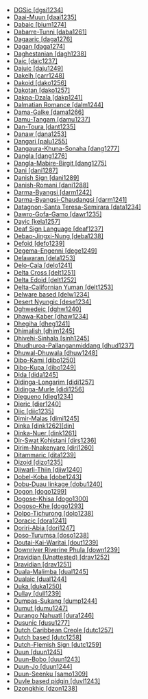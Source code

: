 - [DGSic [dgsi1234]](tree/sign1238/deaf1237/dgsi1234/dgsi1234.ini)
- [Daai-Muun [daai1235]](tree/sino1245/kuki1245/kuki1246/peri1260/sout3160/choi1241/daai1235/daai1235.ini)
- [Dabaic [bium1274]](tree/afro1255/chad1250/bium1280/sout3145/bium1274/bium1274.ini)
- [Dabarre-Tunni [daba1261]](tree/afro1255/cush1243/east2699/lowl1267/sout3055/main1283/omot1245/east2653/daba1261/daba1261.ini)
- [Dagaaric [daga1276]](tree/atla1278/volt1241/nort3149/gura1261/cent2243/nort2777/bwam1248/otiv1239/nucl1743/gurm1247/west2461/nucl1748/nort3234/safa1246/daga1276/daga1276.ini)
- [Dagan [daga1274]](tree/daga1274/daga1274.ini)
- [Daghestanian [dagh1238]](tree/nakh1245/dagh1238/dagh1238.ini)
- [Daic [daic1237]](tree/taik1256/kamt1241/beta1258/daic1237/daic1237.ini)
- [Dajuic [daju1249]](tree/daju1249/daju1249.ini)
- [Dakelh [carr1248]](tree/atha1245/atha1246/atha1247/nort2940/carr1248/carr1248.ini)
- [Dakoid [dako1256]](tree/atla1278/volt1241/benu1247/bant1294/nort3168/dako1256/dako1256.ini)
- [Dakotan [dako1257]](tree/siou1252/core1249/miss1254/dako1257/dako1257.ini)
- [Dakpa-Dzala [dakp1241]](tree/sino1245/bodi1256/bodi1257/tsha1246/east1469/main1269/dakp1241/dakp1241.ini)
- [Dalmatian Romance [dalm1244]](tree/indo1319/ital1284/lati1262/lati1263/impe1234/roma1334/ital1285/ital1286/dalm1244/dalm1244.ini)
- [Dama-Galke [dama1266]](tree/atla1278/volt1241/nort3149/came1255/mbum1257/nort2773/dama1266/dama1266.ini)
- [Damu-Tangam [damu1237]](tree/sino1245/macr1268/tani1259/prew1234/damu1237/damu1237.ini)
- [Dan-Toura [dant1235]](tree/mand1469/east2697/sout3140/guro1245/guro1246/dant1235/dant1235.ini)
- [Danaw [dana1253]](tree/aust1307/nucl1752/mala1545/grea1284/dana1253/dana1253.ini)
- [Dangari [palu1255]](tree/indo1319/indo1320/indo1321/indo1324/shin1270/west2860/palu1255/palu1255.ini)
- [Dangaura-Khuna-Sonaha [dang1277]](tree/indo1319/indo1320/indo1321/biha1245/thar1284/east2316/dang1277/dang1277.ini)
- [Dangla [dang1276]](tree/afro1255/chad1250/east2632/east2633/east2709/dang1275/dang1276/dang1276.ini)
- [Dangla-Mabire-Birgit [dang1275]](tree/afro1255/chad1250/east2632/east2633/east2709/dang1275/dang1275.ini)
- [Dani [dani1287]](tree/nucl1709/dani1287/dani1287.ini)
- [Danish Sign [dani1289]](tree/sign1238/deaf1237/lsfi1234/dani1289/dani1289.ini)
- [Danish-Romani [dani1288]](tree/mixe1287/dani1288/dani1288.ini)
- [Darma-Byangsi [darm1242]](tree/sino1245/bodi1256/tibe1275/east2777/pith1234/darm1241/darm1242/darm1242.ini)
- [Darma-Byangsi-Chaudangsi [darm1241]](tree/sino1245/bodi1256/tibe1275/east2777/pith1234/darm1241/darm1241.ini)
- [Datagnon-Santa Teresa-Semirara [data1234]](tree/aust1307/nucl1752/mala1545/grea1284/cent2246/bisa1268/west2820/kuya1251/data1234/data1234.ini)
- [Dawro-Gofa-Gamo [dawr1235]](tree/gong1255/omet1238/nort3161/cent2046/dawr1235/dawr1235.ini)
- [Dayic [kela1257]](tree/aust1307/nucl1752/mala1545/nort3253/nort3171/kela1257/kela1257.ini)
- [Deaf Sign Language [deaf1237]](tree/sign1238/deaf1237/deaf1237.ini)
- [Debao-Jingxi-Nung [deba1238]](tree/taik1256/kamt1241/beta1258/daic1237/cent2251/deba1238/deba1238.ini)
- [Defoid [defo1239]](tree/atla1278/volt1241/benu1247/defo1239/defo1239.ini)
- [Degema-Engenni [dege1249]](tree/atla1278/volt1241/benu1247/akpe1249/edoi1239/delt1252/dege1249/dege1249.ini)
- [Delawaran [dela1253]](tree/algi1248/algo1256/east2700/dela1253/dela1253.ini)
- [Delo-Cala [delo1241]](tree/atla1278/volt1241/nort3149/gura1261/cent2243/sout3164/grus1239/east2740/east2397/temc1234/bago1247/delo1241/delo1241.ini)
- [Delta Cross [delt1251]](tree/atla1278/volt1241/benu1247/delt1251/delt1251.ini)
- [Delta Edoid [delt1252]](tree/atla1278/volt1241/benu1247/akpe1249/edoi1239/delt1252/delt1252.ini)
- [Delta-Californian Yuman [delt1253]](tree/coch1271/yuma1250/gene1244/delt1253/delt1253.ini)
- [Delware based [delw1234]](tree/pidg1258/delw1234/delw1234.ini)
- [Desert Nyungic [dese1234]](tree/pama1250/dese1234/dese1234.ini)
- [Dghwedeic [dghw1240]](tree/afro1255/chad1250/bium1280/nort3156/marg1267/mand1472/dghw1240/dghw1240.ini)
- [Dhawa-Kaber [dhaw1234]](tree/pama1250/pama1251/sout3141/coas1313/dhaw1234/dhaw1234.ini)
- [Dhegiha [dheg1241]](tree/siou1252/core1249/miss1254/dheg1241/dheg1241.ini)
- [Dhimalish [dhim1245]](tree/sino1245/dhim1245/dhim1245.ini)
- [Dhivehi-Sinhala [sinh1245]](tree/indo1319/indo1320/indo1321/sinh1245/sinh1245.ini)
- [Dhudhuroa-Pallanganmiddang [dhud1237]](tree/pama1250/sout3135/vict1234/east2706/dhud1237/dhud1237.ini)
- [Dhuwal-Dhuwala [dhuw1248]](tree/pama1250/yuul1239/sout3142/sout3149/dhuw1248/dhuw1248.ini)
- [Dibo-Kami [dibo1250]](tree/atla1278/volt1241/benu1247/ebir1244/nupe1252/nupo1239/dibo1249/dibo1250/dibo1250.ini)
- [Dibo-Kupa [dibo1249]](tree/atla1278/volt1241/benu1247/ebir1244/nupe1252/nupo1239/dibo1249/dibo1249.ini)
- [Dida [dida1245]](tree/atla1278/volt1241/krua1234/east2415/dida1244/dida1245/dida1245.ini)
- [Didinga-Longarim [didi1257]](tree/surm1244/sout2836/sout2838/didi1256/didi1257/didi1257.ini)
- [Didinga-Murle [didi1256]](tree/surm1244/sout2836/sout2838/didi1256/didi1256.ini)
- [Diegueno [dieg1234]](tree/coch1271/yuma1250/gene1244/delt1253/dieg1234/dieg1234.ini)
- [Dieric [dier1240]](tree/pama1250/karn1253/cent2016/west2438/pirl1239/dier1240/dier1240.ini)
- [Diic [diic1235]](tree/atla1278/volt1241/nort3149/came1255/samb1322/samb1323/sout3238/diic1235/diic1235.ini)
- [Dimir-Malas [dimi1245]](tree/nucl1709/mada1298/croi1234/dimi1245/dimi1245.ini)
- [Dinka [dink1262][din]](tree/nilo1247/west2493/dink1261/dink1262/dink1262.ini)
- [Dinka-Nuer [dink1261]](tree/nilo1247/west2493/dink1261/dink1261.ini)
- [Dir-Swat Kohistani [dirs1236]](tree/indo1319/indo1320/indo1321/indo1324/kohi1251/dirs1236/dirs1236.ini)
- [Dirim-Nnakenyare [diri1260]](tree/atla1278/volt1241/benu1247/bant1294/nort3168/dako1256/tara1325/diri1260/diri1260.ini)
- [Ditammaric [dita1239]](tree/atla1278/volt1241/nort3149/gura1261/cent2243/nort2777/bwam1248/otiv1239/nucl1743/otiv1240/waam1245/taya1258/dita1239/dita1239.ini)
- [Dizoid [dizo1235]](tree/dizo1235/dizo1235.ini)
- [Djiwarli-Thiin [djiw1240]](tree/pama1250/sout3134/pilb1234/mant1266/djiw1240/djiw1240.ini)
- [Dobel-Koba [dobe1243]](tree/aust1307/nucl1752/mala1545/cent2237/cent2245/aruu1241/cent2309/dobe1243/dobe1243.ini)
- [Dobu-Duau linkage [dobu1240]](tree/aust1307/nucl1752/mala1545/cent2237/east2712/ocea1241/west2818/papu1253/nucl1744/nort2848/dobu1240/dobu1240.ini)
- [Dogon [dogo1299]](tree/dogo1299/dogo1299.ini)
- [Dogose-Khisa [dogo1300]](tree/atla1278/volt1241/nort3149/gura1261/cent2243/sout3164/gand1254/dogo1300/dogo1300.ini)
- [Dogoso-Khe [dogo1293]](tree/atla1278/volt1241/nort3149/gura1261/cent2243/sout3164/dogo1293/dogo1293.ini)
- [Dolpo-Tichurong [dolp1238]](tree/sino1245/bodi1256/bodi1257/oldm1245/tibe1276/sout3216/dolp1238/dolp1238.ini)
- [Doracic [dora1241]](tree/chib1249/core1252/isth1243/dora1241/dora1241.ini)
- [Doriri-Abia [dori1247]](tree/yare1250/dori1247/dori1247.ini)
- [Doso-Turumsa [doso1238]](tree/doso1238/doso1238.ini)
- [Doutai-Kai-Waritai [dout1239]](tree/lake1255/tari1255/east2502/dout1239/dout1239.ini)
- [Downriver Riverine Phula [down1239]](tree/sino1245/burm1265/lolo1265/lolo1267/nili1235/sout3212/rive1256/down1239/down1239.ini)
- [Dravidian (Unattested) [drav1252]](tree/unat1236/drav1252/drav1252.ini)
- [Dravidian [drav1251]](tree/drav1251/drav1251.ini)
- [Duala-Malimba [dual1245]](tree/atla1278/volt1241/benu1247/bant1294/sout3152/narr1281/bant1295/sawa1251/dual1244/dual1245/dual1245.ini)
- [Dualaic [dual1244]](tree/atla1278/volt1241/benu1247/bant1294/sout3152/narr1281/bant1295/sawa1251/dual1244/dual1244.ini)
- [Duka [duka1250]](tree/atla1278/volt1241/benu1247/kain1275/cent2242/duka1247/duka1250/duka1250.ini)
- [Dullay [dull1239]](tree/afro1255/cush1243/east2699/lowl1267/sout3055/tran1283/dull1239/dull1239.ini)
- [Dumpas-Sukang [dump1244]](tree/aust1307/nucl1752/mala1545/nort3253/sout3154/grea1293/dusu1277/rung1260/dump1244/dump1244.ini)
- [Dumut [dumu1247]](tree/nucl1709/cent2116/awyu1265/grea1275/awyu1263/dumu1247/dumu1247.ini)
- [Durango Nahuatl [dura1246]](tree/utoa1244/sout3136/cora1261/azte1234/west2809/west2814/west2825/dura1246/dura1246.ini)
- [Dusunic [dusu1277]](tree/aust1307/nucl1752/mala1545/nort3253/sout3154/grea1293/dusu1277/dusu1277.ini)
- [Dutch Caribbean Creole [dutc1257]](tree/indo1319/germ1287/nort3152/west2793/fran1268/wese1235/macr1270/midd1347/mode1257/dutc1257/dutc1257.ini)
- [Dutch based [dutc1258]](tree/pidg1258/dutc1258/dutc1258.ini)
- [Dutch-Flemish Sign [dutc1259]](tree/sign1238/deaf1237/lsfi1234/dutc1259/dutc1259.ini)
- [Duun [duun1245]](tree/mand1469/west2780/samo1308/duun1243/duun1244/samo1309/duun1245/duun1245.ini)
- [Duun-Bobo [duun1243]](tree/mand1469/west2780/samo1308/duun1243/duun1243.ini)
- [Duun-Jo [duun1244]](tree/mand1469/west2780/samo1308/duun1243/duun1244/duun1244.ini)
- [Duun-Seenku [samo1309]](tree/mand1469/west2780/samo1308/duun1243/duun1244/samo1309/samo1309.ini)
- [Duvle based pidgin [duvl1243]](tree/pidg1258/duvl1243/duvl1243.ini)
- [Dzongkhic [dzon1238]](tree/sino1245/bodi1256/bodi1257/oldm1245/tibe1276/sout3217/dzon1238/dzon1238.ini)

